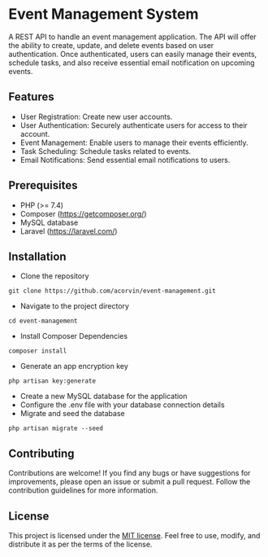 # Event Management System

A REST API to handle an event management application. The API will offer the ability to create, update, and delete events based on user authentication. Once authenticated, users can easily manage their events, schedule tasks, and also receive essential email notification on upcoming events.

## Features

-   User Registration: Create new user accounts.
-   User Authentication: Securely authenticate users for access to their account.
-   Event Management: Enable users to manage their events efficiently.
-   Task Scheduling: Schedule tasks related to events.
-   Email Notifications: Send essential email notifications to users.

## Prerequisites

-   PHP (>= 7.4)
-   Composer (https://getcomposer.org/)
-   MySQL database
-   Laravel (https://laravel.com/)

## Installation

-   Clone the repository

```
git clone https://github.com/acorvin/event-management.git
```

-   Navigate to the project directory

```
cd event-management
```

-   Install Composer Dependencies

```
composer install

```

-   Generate an app encryption key

```
php artisan key:generate
```

-   Create a new MySQL database for the application
-   Configure the .env file with your database connection details
-   Migrate and seed the database

```
php artisan migrate --seed
```

## Contributing

Contributions are welcome! If you find any bugs or have suggestions for improvements, please open an issue or submit a pull request. Follow the contribution guidelines for more information.

## License

This project is licensed under the [MIT license](https://opensource.org/licenses/MIT). Feel free to use, modify, and distribute it as per the terms of the license.
